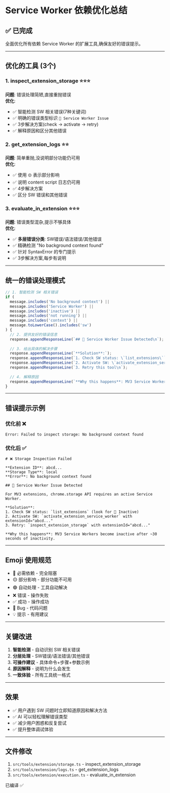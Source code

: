 # Service Worker 依赖优化总结

## ✅ 已完成

全面优化所有依赖 Service Worker 的扩展工具,确保友好的错误提示。

---

## 优化的工具 (3个)

### 1. inspect_extension_storage ⭐⭐⭐
**问题**: 错误处理简陋,直接重抛错误  
**优化**: 
- ✅ 智能检测 SW 相关错误(7种关键词)
- ✅ 明确的错误类型标识 `🔴 Service Worker Issue`
- ✅ 3步解决方案(check → activate → retry)
- ✅ 解释原因和区分其他错误

### 2. get_extension_logs ⭐⭐
**问题**: 简单重抛,没说明部分功能仍可用  
**优化**:
- ✅ 使用 `🟡` 表示部分影响
- ✅ 说明 content script 日志仍可用
- ✅ 4步解决方案
- ✅ 区分 SW 错误和其他错误

### 3. evaluate_in_extension ⭐⭐⭐
**问题**: 错误类型混杂,提示不够具体  
**优化**:
- ✅ **多层错误分类**: SW错误/语法错误/其他错误
- ✅ 精确检测 "No background context found"
- ✅ 针对 SyntaxError 的专门提示
- ✅ 3步解决方案,每步有说明

---

## 统一的错误处理模式

```typescript
// 1. 智能检测 SW 相关错误
if (
  message.includes('No background context') ||
  message.includes('Service Worker') ||
  message.includes('inactive') ||
  message.includes('not running') ||
  message.includes('context') ||
  message.toLowerCase().includes('sw')
) {
  // 2. 提供友好的错误信息
  response.appendResponseLine(`## 🔴 Service Worker Issue Detected\n`);
  
  // 3. 给出具体的解决步骤
  response.appendResponseLine(`**Solution**:`);
  response.appendResponseLine(`1. Check SW status: \`list_extensions\``);
  response.appendResponseLine(`2. Activate SW: \`activate_extension_service_worker\` with extensionId="${extensionId}"`);
  response.appendResponseLine(`3. Retry this tool\n`);
  
  // 4. 解释原因
  response.appendResponseLine(`**Why this happens**: MV3 Service Workers become inactive after ~30s of inactivity.`);
}
```

---

## 错误提示示例

### 优化前 ❌
```
Error: Failed to inspect storage: No background context found
```

### 优化后 ✅
```
# ❌ Storage Inspection Failed

**Extension ID**: abcd...
**Storage Type**: local
**Error**: No background context found

## 🔴 Service Worker Issue Detected

For MV3 extensions, chrome.storage API requires an active Service Worker.

**Solution**:
1. Check SW status: `list_extensions` (look for 🔴 Inactive)
2. Activate SW: `activate_extension_service_worker` with extensionId="abcd..."
3. Retry: `inspect_extension_storage` with extensionId="abcd..."

**Why this happens**: MV3 Service Workers become inactive after ~30 seconds of inactivity.
```

---

## Emoji 使用规范

- 🔴 必需依赖 - 完全阻塞
- 🟡 部分影响 - 部分功能不可用
- 🟢 自动处理 - 工具自动解决
- ❌ 错误 - 操作失败
- ✅ 成功 - 操作成功
- 🐛 Bug - 代码问题
- 💡 提示 - 有用建议

---

## 关键改进

1. **智能检测** - 自动识别 SW 相关错误
2. **分层处理** - SW错误/语法错误/其他错误
3. **可操作建议** - 具体命令+步骤+参数示例
4. **原因解释** - 说明为什么会发生
5. **一致体验** - 所有工具统一格式

---

## 效果

- ✅ 用户遇到 SW 问题时立即知道原因和解决方法
- ✅ AI 可以轻松理解错误类型
- ✅ 减少用户困惑和反复尝试
- ✅ 提升整体调试体验

---

## 文件修改

1. `src/tools/extension/storage.ts` - inspect_extension_storage
2. `src/tools/extension/logs.ts` - get_extension_logs  
3. `src/tools/extension/execution.ts` - evaluate_in_extension

已编译 ✅
